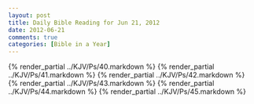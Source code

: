 ```yaml
---
layout: post
title: Daily Bible Reading for Jun 21, 2012
date: 2012-06-21
comments: true
categories: [Bible in a Year]
---
```

{% render_partial ../KJV/Ps/40.markdown %}
{% render_partial ../KJV/Ps/41.markdown %}
{% render_partial ../KJV/Ps/42.markdown %}
{% render_partial ../KJV/Ps/43.markdown %}
{% render_partial ../KJV/Ps/44.markdown %}
{% render_partial ../KJV/Ps/45.markdown %}
